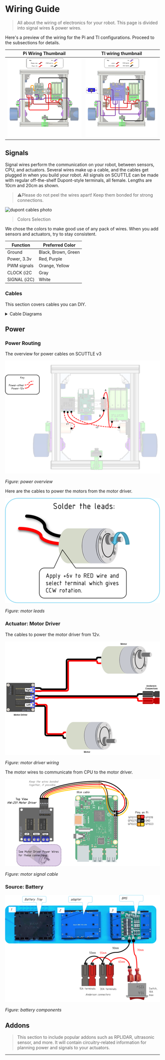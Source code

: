 # Wiring Guide

>
> All about the wiring of electronics for your robot.
> This page is divided into signal wires & power wires.
>

Here's a preview of the wiring for the Pi and TI configurations.  Proceed to the subsections for details.

| Pi Wiring Thumbnail | TI wiring thumbnail |
| ------------------- | ------------------- | 
| ![img](image/wg_overview_pi.png) | ![img](image/wg_overview_TDA4VM.png) |



## Signals

Signal wires perform the communication on your robot, between sensors, CPU, and actuators.  Several wires make up a cable, and the cables get plugged in when you build your robot.
All signals on SCUTTLE can be made with regular off-the-shelf Dupont-style terminals, all female.  Lengths are 10cm and 20cm as shown.

> ⚠️Please do not peel the wires apart! Keep them bonded for strong connections.

![dupont cables photo](https://i.imgur.com/YN3LAEp.jpg ':class=image-25')

> Colors Selection

We chose the colors to make good use of any pack of wires.  When you add sensors and actuators, try to stay consistent.

| Function | Preferred Color |
| ------ | ----------------- |
| Ground | Black, Brown, Green |
| Power, 3.3v | Red, Purple |
| PWM signals | Orange, Yellow |
| CLOCK (i2C | Gray |
| SIGNAL (i2C) | White |

### Cables

This section covers cables you can DIY.

<div class="accordion">

<details>
  <summary>Cable Diagrams</summary>

To build signal cables, use these diagrams.

![cable-encoder-l](image/wg_cable_encoder_lh.png ':class=image-25')

_Figure: cables for left encoder_

<br/><br/>

![cable-encoder-R](image/wg_cable_encoder_rh.png ':class=image-25')

_Figure: cables for right encoder_

<br/><br/>

![cable-motor](image/wg_cable_motor.png ':class=image-25')

[grab the diagram](https://viewer.diagrams.net/?tags=%7B%7D&highlight=0000ff&edit=_blank&layers=1&nav=1&title=diagram1.drawio#Uhttps%3A%2F%2Fdrive.google.com%2Fuc%3Fid%3D1yAXCKNeVdJE7FfkX81iIosMF-5VFMIfJ%26export%3Ddownload)

_Figure: cables for motor_

<br/><br/>

![cable-i2c](image/wg_cable_i2c.png ':class=image-25')

_Figure: cables for i2c_

</details>

</div>





## Power

### Power Routing

The overview for power cables on SCUTTLE v3

![power overview](image/wg_overview_power.png ':class=image-25')

_Figure: power overview_

Here are the cables to power the motors from the motor driver.

![motor leads](image/wg_motor_leads.png ':class=image-25')

_Figure: motor leads_

### Actuator: Motor Driver

The cables to power the motor driver from 12v.

![motor driver](image/wg_motor_driver.png ':class=image-25')

_Figure: motor driver wiring_

The motor wires to communicate from CPU to the motor driver.

![motor leads](image/wg_cable_motor_signal.png ':class=image-25')

_Figure: motor signal cable_

### Source: Battery

![battery image](image/wg_battery.png ':class=image-25')

_Figure: battery components_

## Addons

> This section to include popular addons such as RPLIDAR, ultrasonic sensor, and more.
> It will contain circuitry-related information for planning power and signals to your actuators.

---
